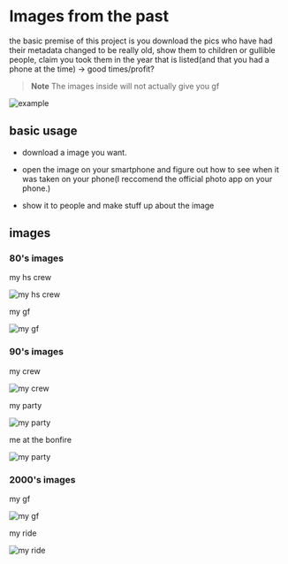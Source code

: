 # Images from the past




the basic premise of this project is you download the pics who have had their metadata changed to be really old, show them to children or gullible people, claim you took them in the year that is listed(and that you had a phone at the time) -> good times/profit? 

> **Note**
> The images inside will not actually give you gf 


![example](./Readme_img/Screenshot_20231126-190845_Gallery.jpg)


## basic usage 

* download a image you want. 

* open the image on your smartphone and figure out how to see when it was taken on your phone(I reccomend the official photo app on your phone.) 

* show it to people and make stuff up about the image 



## images 


### 80's images 


my hs crew 

![my hs crew](./80's/my-hs-crew.png)

my gf

![my gf](./80's/my-gf.jpg)

### 90's images 

my crew

![my crew](./90's/my-crew.png)

my party

![my party](./90's/my-party.jpg)

me at the bonfire

![my party](./90's/me-at-the-bonfire.jpg)

### 2000's images 

my gf

![my gf](./00's/my-gf.jpg)

my ride

![my ride](./00's/my-ride.jpg)
